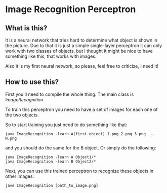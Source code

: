 # Image Recognition Perceptron

## What is this?

It is a neural network that tries hard to determine what object is shown in the picture. Due to that it is just a simple single-layer perceptron it can only work with two classes of objects, but I thought it might be nice to have something like this, that works with images.

Also it is my first neural network, so please, feel free to criticize, I need it!

## How to use this?
First you'll need to compile the whole thing. The main class is *ImageRecognition*.

To train this perceptron you need to have a set of images for each one of the two objects.

So to start training you just need to do something like that:
```
java ImageRecognition -learn A(first object) 1.png 2.png 3.png ... N.png
```
and you should do the same for the B object. 
Or simply do the following:
```
java ImageRecognition -learn A Object1/*
java ImageRecognition -learn B Object2/*
```
Next, you can use this trained perceptron to recognize these objects in other images:
```
jave ImageRecognition [path_to_image.png]
```

